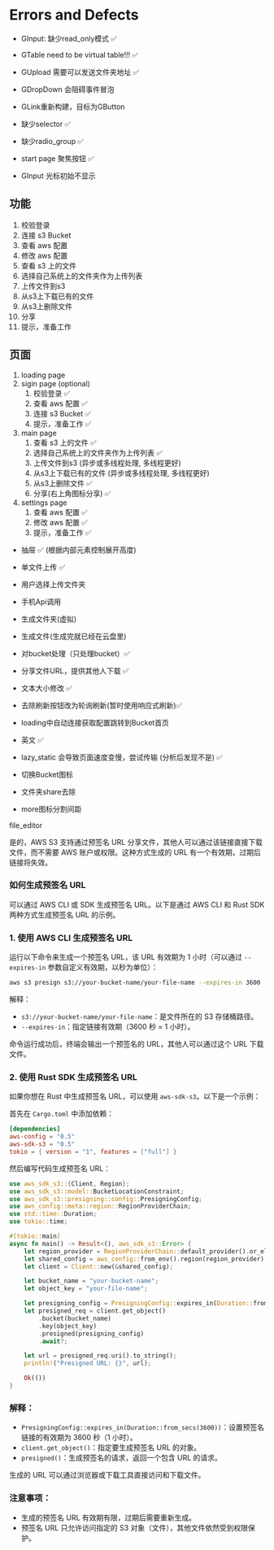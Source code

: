 # Errors and Defects

- GInput: 缺少read_only模式 ✅
- GTable need to be virtual table!!! ✅
- GUpload 需要可以发送文件夹地址 ✅

- GDropDown 会阻碍事件冒泡
- GLink重新构建，目标为GButton
- 缺少selector ✅
- 缺少radio_group ✅

- start page 聚焦按钮 ✅
- GInput 光标初始不显示 

## 功能

1. 校验登录
2. 连接 s3 Bucket
3. 查看 aws 配置
4. 修改 aws 配置
5. 查看 s3 上的文件
6. 选择自己系统上的文件夹作为上传列表
7. 上传文件到s3
8. 从s3上下载已有的文件
9. 从s3上删除文件
10. 分享
11. 提示，准备工作

## 页面

1. loading page
2. sigin page (optional)
   1. 校验登录 ✅
   2. 查看 aws 配置 ✅
   3. 连接 s3 Bucket ✅
   4. 提示，准备工作 ✅
3. main page 
   1. 查看 s3 上的文件 ✅
   2. 选择自己系统上的文件夹作为上传列表 ✅
   3. 上传文件到s3 (异步或多线程处理, 多线程更好)
   4. 从s3上下载已有的文件 (异步或多线程处理, 多线程更好)
   5. 从s3上删除文件 ✅
   6. 分享(右上角图标分享) ✅
4. settings page
   1. 查看 aws 配置 ✅
   2. 修改 aws 配置 ✅
   3. 提示，准备工作 ✅

- 抽屉 ✅ (根据内部元素控制展开高度)
- 单文件上传 ✅
- 用户选择上传文件夹
- 手机Api调用
- 生成文件夹(虚拟)
- 生成文件(生成完就已经在云盘里)

- 对bucket处理（只处理bucket）✅
- 分享文件URL，提供其他人下载 ✅
- 文本大小修改 ✅
- 去除刷新按钮改为轮询刷新(暂时使用响应式刷新)✅
- loading中自动连接获取配置跳转到Bucket首页
- 英文 ✅
- lazy_static 会导致页面速度变慢，尝试传输 (分析后发现不是) ✅
- 切换Bucket图标
- 文件夹share去除
- more图标分割间距

file_editor


是的，AWS S3 支持通过预签名 URL 分享文件，其他人可以通过该链接直接下载文件，而不需要 AWS 账户或权限。这种方式生成的 URL 有一个有效期，过期后链接将失效。

### 如何生成预签名 URL

可以通过 AWS CLI 或 SDK 生成预签名 URL。以下是通过 AWS CLI 和 Rust SDK 两种方式生成预签名 URL 的示例。

### 1. **使用 AWS CLI 生成预签名 URL**
运行以下命令来生成一个预签名 URL，该 URL 有效期为 1 小时（可以通过 `--expires-in` 参数自定义有效期，以秒为单位）：

```bash
aws s3 presign s3://your-bucket-name/your-file-name --expires-in 3600
```

解释：
- `s3://your-bucket-name/your-file-name`：是文件所在的 S3 存储桶路径。
- `--expires-in`：指定链接有效期（3600 秒 = 1 小时）。

命令运行成功后，终端会输出一个预签名的 URL，其他人可以通过这个 URL 下载文件。

### 2. **使用 Rust SDK 生成预签名 URL**

如果你想在 Rust 中生成预签名 URL，可以使用 `aws-sdk-s3`。以下是一个示例：

首先在 `Cargo.toml` 中添加依赖：

```toml
[dependencies]
aws-config = "0.5"
aws-sdk-s3 = "0.5"
tokio = { version = "1", features = ["full"] }
```

然后编写代码生成预签名 URL：

```rust
use aws_sdk_s3::{Client, Region};
use aws_sdk_s3::model::BucketLocationConstraint;
use aws_sdk_s3::presigning::config::PresigningConfig;
use aws_config::meta::region::RegionProviderChain;
use std::time::Duration;
use tokio::time;

#[tokio::main]
async fn main() -> Result<(), aws_sdk_s3::Error> {
    let region_provider = RegionProviderChain::default_provider().or_else(Region::new("us-east-1"));
    let shared_config = aws_config::from_env().region(region_provider).load().await;
    let client = Client::new(&shared_config);

    let bucket_name = "your-bucket-name";
    let object_key = "your-file-name";

    let presigning_config = PresigningConfig::expires_in(Duration::from_secs(3600))?; // 有效期为 1 小时
    let presigned_req = client.get_object()
        .bucket(bucket_name)
        .key(object_key)
        .presigned(presigning_config)
        .await?;

    let url = presigned_req.uri().to_string();
    println!("Presigned URL: {}", url);

    Ok(())
}
```

### 解释：
- `PresigningConfig::expires_in(Duration::from_secs(3600))`：设置预签名链接的有效期为 3600 秒（1 小时）。
- `client.get_object()`：指定要生成预签名 URL 的对象。
- `presigned()`：生成预签名的请求，返回一个包含 URL 的请求。

生成的 URL 可以通过浏览器或下载工具直接访问和下载文件。

### 注意事项：
- 生成的预签名 URL 有效期有限，过期后需要重新生成。
- 预签名 URL 只允许访问指定的 S3 对象（文件），其他文件依然受到权限保护。